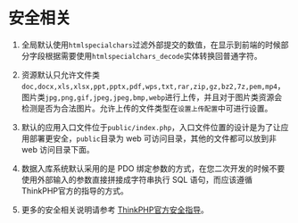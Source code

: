 # 安全相关

1. 全局默认使用`htmlspecialchars`过滤外部提交的数值，在显示到前端的时候部分字段根据需要使用`htmlspecialchars_decode`实体转换回普通字符。

2. 资源默认只允许文件类`doc,docx,xls,xlsx,ppt,pptx,pdf,wps,txt,rar,zip,gz,bz2,7z,pem,mp4`，图片类`jpg,png,gif,jpeg,jpeg,bmp,webp`进行上传，并且对于图片类资源会检测是否为合法图片。允许上传的文件类型在`设置上传配置`中可进行设置。

3. 默认的应用入口文件位于`public/index.php`，入口文件位置的设计是为了让应用部署更安全，`public`目录为 web 可访问目录，其他的文件都可以放到非 web 访问目录下面。

4. 数据入库系统默认采用的是 PDO 绑定参数的方式，在您二次开发的时候不要使用外部输入的参数直接拼接成字符串执行 SQL 语句，而应该遵循 ThinkPHP官方的指导的方式。

5. 更多的安全相关说明请参考 [ThinkPHP官方安全指导](https://www.kancloud.cn/manual/thinkphp5/268461 "ThinkPHP官方安全指导")。